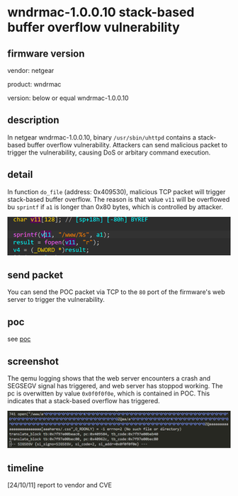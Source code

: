 # wndrmac-1.0.0.10 stack-based buffer overflow vulnerability
## firmware version
vendor: netgear

product: wndrmac

version: below or equal wndrmac-1.0.0.10

## description
In netgear wndrmac-1.0.0.10, binary `/usr/sbin/uhttpd` contains a stack-based buffer overflow vulnerability. Attackers can send malicious packet to trigger the vulnerability, causing DoS or arbitary command execution.

## detail
In function `do_file` (address: 0x409530), malicious TCP packet will trigger stack-based buffer overflow. The reason is that value `v11` will be overflowed bu `sprintf` if `a1` is longer than 0x80 bytes, which is controlled by attacker.

![bof](image.png)

## send packet
You can send the POC packet via TCP to the `80` port of the firmware's web server to trigger the vulnerability.

## poc
see [poc](./poc)

## screenshot
The qemu logging shows that the web server encounters a crash and SEGSEGV signal has triggered, and web server has stoppod working. The pc is overwitten by value `0x0f0f0f0e`, which is contained in POC. This indicates that a stack-based overflow has triggered.

![crash](image-1.png)

## timeline
[24/10/11] report to vendor and CVE
